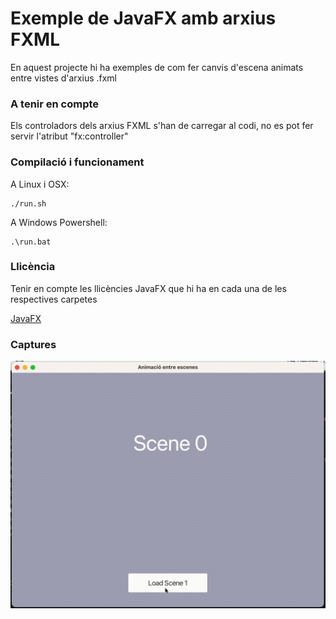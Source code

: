 # Exemple de JavaFX amb arxius FXML #

En aquest projecte hi ha exemples de com fer canvis d'escena animats entre vistes d'arxius .fxml

### A tenir en compte ###

Els controladors dels arxius FXML s'han de carregar al codi, no es pot fer servir l'atribut "fx:controller"

### Compilació i funcionament ###

A Linux i OSX:

```
./run.sh
```

A Windows Powershell:

```
.\run.bat
```

### Llicència ###

Tenir en compte les llicències JavaFX que hi ha en cada una de les respectives carpetes

[JavaFX](https://openjdk.org/projects/openjfx/)

### Captures ###

![Screenshot](./assets/screenshot.gif)

